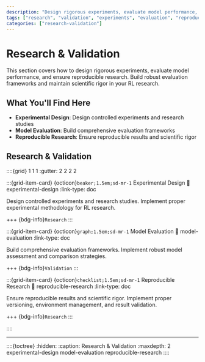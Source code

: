 ```yaml
---
description: "Design rigorous experiments, evaluate model performance, and ensure reproducible research"
tags: ["research", "validation", "experiments", "evaluation", "reproducibility"]
categories: ["research-validation"]
---
```


# Research & Validation

This section covers how to design rigorous experiments, evaluate model performance, and ensure reproducible research. Build robust evaluation frameworks and maintain scientific rigor in your RL research.

## What You'll Find Here

- **Experimental Design**: Design controlled experiments and research studies
- **Model Evaluation**: Build comprehensive evaluation frameworks
- **Reproducible Research**: Ensure reproducible results and scientific rigor

## Research & Validation

::::{grid} 1 1 1
:gutter: 2 2 2 2

:::{grid-item-card} {octicon}`beaker;1.5em;sd-mr-1` Experimental Design
:link: experimental-design
:link-type: doc

Design controlled experiments and research studies. Implement proper experimental methodology for RL research.

+++
{bdg-info}`Research`
:::

:::{grid-item-card} {octicon}`graph;1.5em;sd-mr-1` Model Evaluation
:link: model-evaluation
:link-type: doc

Build comprehensive evaluation frameworks. Implement robust model assessment and comparison strategies.

+++
{bdg-info}`Validation`
:::

:::{grid-item-card} {octicon}`checklist;1.5em;sd-mr-1` Reproducible Research
:link: reproducible-research
:link-type: doc

Ensure reproducible results and scientific rigor. Implement proper versioning, environment management, and result validation.

+++
{bdg-info}`Research`
:::

::::

---

::::{toctree}
:hidden:
:caption: Research & Validation
:maxdepth: 2
experimental-design
model-evaluation
reproducible-research
::::